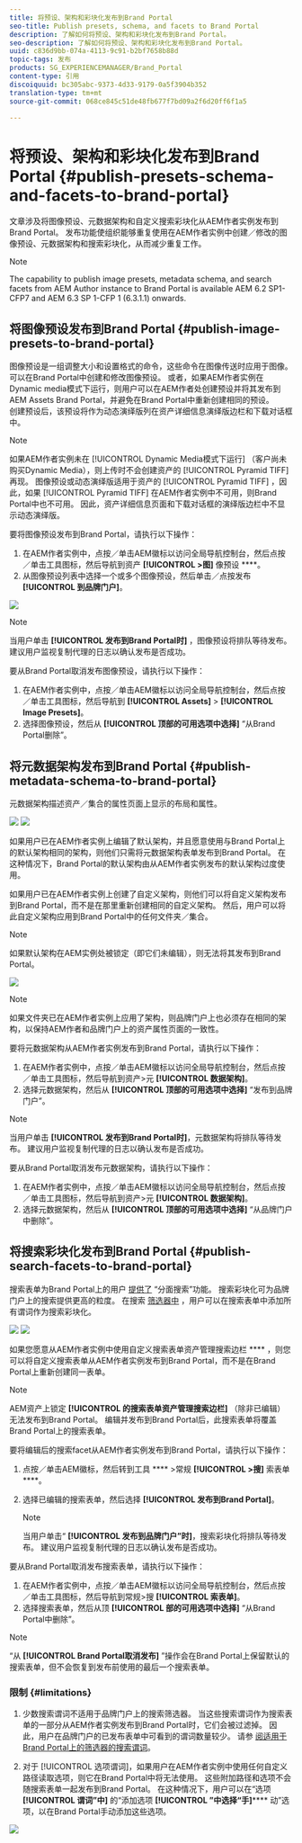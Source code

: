```yaml
---
title: 将预设、架构和彩块化发布到Brand Portal
seo-title: Publish presets, schema, and facets to Brand Portal
description: 了解如何将预设、架构和彩块化发布到Brand Portal。
seo-description: 了解如何将预设、架构和彩块化发布到Brand Portal。
uuid: c836d9bb-074a-4113-9c91-b2bf7658b88d
topic-tags: 发布
products: SG_EXPERIENCEMANAGER/Brand_Portal
content-type: 引用
discoiquuid: bc305abc-9373-4d33-9179-0a5f3904b352
translation-type: tm+mt
source-git-commit: 068ce845c51de48fb677f7bd09a2f6d20ff6f1a5

---
```



# 将预设、架构和彩块化发布到Brand Portal {#publish-presets-schema-and-facets-to-brand-portal}

文章涉及将图像预设、元数据架构和自定义搜索彩块化从AEM作者实例发布到Brand Portal。 发布功能使组织能够重复使用在AEM作者实例中创建／修改的图像预设、元数据架构和搜索彩块化，从而减少重复工作。

>[!NOTE]
>
>The capability to publish image presets, metadata schema, and search facets from AEM Author instance to Brand Portal is available AEM 6.2 SP1-CFP7 and AEM 6.3 SP 1-CFP 1 (6.3.1.1) onwards.

## 将图像预设发布到Brand Portal {#publish-image-presets-to-brand-portal}

图像预设是一组调整大小和设置格式的命令，这些命令在图像传送时应用于图像。 可以在Brand Portal中创建和修改图像预设。 或者，如果AEM作者实例在Dynamic media模式下运行，则用户可以在AEM作者处创建预设并将其发布到AEM Assets Brand Portal，并避免在Brand Portal中重新创建相同的预设。\
创建预设后，该预设将作为动态演绎版列在资产详细信息演绎版边栏和下载对话框中。

>[!NOTE]
>
>如果AEM作者实例未在 [!UICONTROL Dynamic Media模式下运行] （客户尚未购买Dynamic Media），则上传时不会创建资产的 [!UICONTROL Pyramid TIFF] 再现。 图像预设或动态演绎版适用于资产的 [!UICONTROL Pyramid TIFF] ，因此，如果 [!UICONTROL Pyramid TIFF] 在AEM作者实例中不可用，则Brand Portal中也不可用。 因此，资产详细信息页面和下载对话框的演绎版边栏中不显示动态演绎版。

要将图像预设发布到Brand Portal，请执行以下操作：

1. 在AEM作者实例中，点按／单击AEM徽标以访问全局导航控制台，然后点按／单击工具图标，然后导航到资产 **[!UICONTROL &gt;图]** 像预设 ****。
2. 从图像预设列表中选择一个或多个图像预设，然后单击／点按发布 **[!UICONTROL 到品牌门户]**。

![](assets/publishpreset.png)

>[!NOTE]
>
>当用户单击 **[!UICONTROL 发布到Brand Portal时]** ，图像预设将排队等待发布。 建议用户监视复制代理的日志以确认发布是否成功。

要从Brand Portal取消发布图像预设，请执行以下操作：

1. 在AEM作者实例中，点按／单击AEM徽标以访问全局导航控制台，然后点按／单击工具图标，然后导航到 **[!UICONTROL Assets]** &gt; **[!UICONTROL Image Presets]**。
2. 选择图像预设，然后从 **[!UICONTROL 顶部的可用选项中选择]** “从Brand Portal删除”。

## 将元数据架构发布到Brand Portal {#publish-metadata-schema-to-brand-portal}

元数据架构描述资产／集合的属性页面上显示的布局和属性。

![](assets/metadata-schema-editor.png) ![](assets/asset-properties-1.png)

如果用户已在AEM作者实例上编辑了默认架构，并且愿意使用与Brand Portal上的默认架构相同的架构，则他们只需将元数据架构表单发布到Brand Portal。 在这种情况下，Brand Portal的默认架构由从AEM作者实例发布的默认架构过度使用。

如果用户已在AEM作者实例上创建了自定义架构，则他们可以将自定义架构发布到Brand Portal，而不是在那里重新创建相同的自定义架构。 然后，用户可以将此自定义架构应用到Brand Portal中的任何文件夹／集合。

>[!NOTE]
>
>如果默认架构在AEM实例处被锁定（即它们未编辑），则无法将其发布到Brand Portal。

![](assets/default-schema-form.png)

>[!NOTE]
>
>如果文件夹已在AEM作者实例上应用了架构，则品牌门户上也必须存在相同的架构，以保持AEM作者和品牌门户上的资产属性页面的一致性。

要将元数据架构从AEM作者实例发布到Brand Portal，请执行以下操作：

1. 在AEM作者实例中，点按／单击AEM徽标以访问全局导航控制台，然后点按／单击工具图标，然后导航到资产&gt;元 **[!UICONTROL 数据架构]**。
2. 选择元数据架构，然后从 **[!UICONTROL 顶部的可用选项中选择]** “发布到品牌门户”。

>[!NOTE]
>
>当用户单击 **[!UICONTROL 发布到Brand Portal时]**，元数据架构将排队等待发布。 建议用户监视复制代理的日志以确认发布是否成功。

要从Brand Portal取消发布元数据架构，请执行以下操作：

1. 在AEM作者实例中，点按／单击AEM徽标以访问全局导航控制台，然后点按／单击工具图标，然后导航到资产&gt;元 **[!UICONTROL 数据架构]**。
2. 选择元数据架构，然后从 **[!UICONTROL 顶部的可用选项中选择]** “从品牌门户中删除”。

## 将搜索彩块化发布到Brand Portal {#publish-search-facets-to-brand-portal}

搜索表单为Brand Portal上的用户 [提供了](../using/brand-portal-search-facets.md) “分面搜索”功能。 搜索彩块化可为品牌门户上的搜索提供更高的粒度。 在搜索 [筛选器中](https://helpx.adobe.com/experience-manager/6-5/assets/using/search-facets.html#AddingaPredicate) ，用户可以在搜索表单中添加所有谓词作为搜索彩块化。

![](assets/property-predicate-removed.png)
![](assets/search-form.png)

如果您愿意从AEM作者实例中使用自定义搜索表单资产管理搜索边栏 **** ，则您可以将自定义搜索表单从AEM作者实例发布到Brand Portal，而不是在Brand Portal上重新创建同一表单。

>[!NOTE]
>
>AEM资产上锁定 **[!UICONTROL 的搜索表单资产管理搜索边栏]** （除非已编辑）无法发布到Brand Portal。 编辑并发布到Brand Portal后，此搜索表单将覆盖Brand Portal上的搜索表单。

要将编辑后的搜索facet从AEM作者实例发布到Brand Portal，请执行以下操作：

1. 点按／单击AEM徽标，然后转到工具 **** &gt;常规 **[!UICONTROL &gt;搜]** 索表单 ****。
2. 选择已编辑的搜索表单，然后选择 **[!UICONTROL 发布到Brand Portal]**。

   >[!NOTE]
   >
   >当用户单击“ **[!UICONTROL 发布到品牌门户”时]**，搜索彩块化将排队等待发布。 建议用户监视复制代理的日志以确认发布是否成功。

要从Brand Portal取消发布搜索表单，请执行以下操作：

1. 在AEM作者实例中，点按／单击AEM徽标以访问全局导航控制台，然后点按／单击工具图标，然后导航到常规&gt;搜 **[!UICONTROL 索表单]**。
2. 选择搜索表单，然后从顶 **[!UICONTROL 部的可用选项中选择]** “从Brand Portal中删除”。

>[!NOTE]
>
>“从 **[!UICONTROL Brand Portal取消发布]** ”操作会在Brand Portal上保留默认的搜索表单，但不会恢复到发布前使用的最后一个搜索表单。

### 限制 {#limitations}

1. 少数搜索谓词不适用于品牌门户上的搜索筛选器。 当这些搜索谓词作为搜索表单的一部分从AEM作者实例发布到Brand Portal时，它们会被过滤掉。 因此，用户在品牌门户的已发布表单中可看到的谓词数量较少。 请参 [阅适用于Brand Portal上的筛选器的搜索谓词](../using/brand-portal-search-facets.md#list-of-search-predicates)。

2. 对于 [!UICONTROL 选项谓词]，如果用户在AEM作者实例中使用任何自定义路径读取选项，则它在Brand Portal中将无法使用。 这些附加路径和选项不会随搜索表单一起发布到Brand Portal。 在这种情况下，用户可以在“选项 **[!UICONTROL 谓词”中]** 的“添加选项 **[!UICONTROL ”中选择“手]****** 动”选项，以在Brand Portal手动添加这些选项。

![](assets/options-predicate-manual.png)
